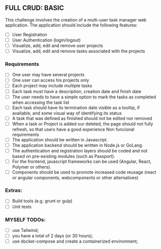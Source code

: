 ## FULL CRUD: BASIC

This challenge involves the creation of a multi-user task manager web application.
The application should include the following features:
- [ ] User Registration
- [ ] User Authentication (login/logout)
- [ ] Visualize, add, edit and remove user projects
- [ ] Visualize, add, edit and remove tasks associated with the projects

### Requirements

- [ ] One user may have several projects
- [ ] One user can access his projects only
- [ ] Each project may include multiple tasks
- [ ] Each task must have a description, creation date and finish date
- [ ] The user needs to have a simple option to mark the tasks as completed when accessing the task list
- [ ] Each task should have its termination date visible as a tooltip, if available, and some visual way of identifying its status
- [ ] A task that was defined as finished should not be edited nor removed
- [ ] When a task or Project is added our deleted, the page should not fully refresh, so that users have a good experience Non funcional requirements
- [ ] The application should be written in Javascript.
- [ ] The application backend should be written in Node.js or GoLang.
- [ ] The authentication and registration layers should be coded and not based on pre-existing modules (such as Passport).
- [ ] For the frontend, javascript frameworks can be used (Angular, React, Polymer or others).
- [ ] Components should be used to promote increased code reusage (react or angular components, webcomponents or other alternatives)

### Extras:
- [ ] Build tools (e.g. grunt or gulp)
- [ ] Unit tests

### MYSELF TODOs:

- [ ] use Tailwind;
- [ ] you have a total of 2 days (or 30 hours);
- [ ] use docker-compose and create a containerized environment;